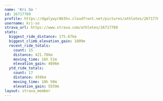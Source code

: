 ```yaml
---
name: 'Kri So '
id: 26717769
profile: https://dgalywyr863hv.cloudfront.net/pictures/athletes/26717769/7761026/14/large.jpg
username: kri-so
strava_url: https://www.strava.com/athletes/26717769
stats:
  biggest_ride_distance: 175.67km
  biggest_climb_elevation_gain: 1809m
  recent_ride_totals:
    count: 15
    distance: 421.78km
    moving_time: 16h 51m
    elevation_gain: 4896m
  ytd_ride_totals:
    count: 17
    distance: 459km
    moving_time: 18h 50m
    elevation_gain: 5559m
layout: strava_member
--- 
```

